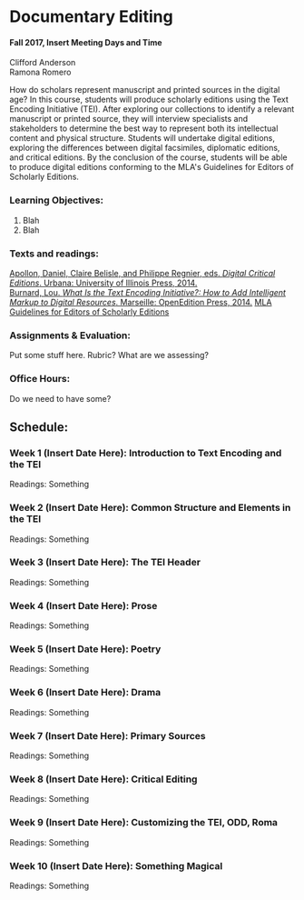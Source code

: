 # Documentary Editing    
#### Fall 2017, Insert Meeting Days and Time
Clifford Anderson   
Ramona Romero

How do scholars represent manuscript and printed sources in the digital age? In this course, students will produce scholarly editions using the Text Encoding Initiative (TEI). After exploring our collections to identify a relevant manuscript or printed source, they will interview specialists and stakeholders to determine the best way to represent both its intellectual content and physical structure. Students will undertake digital editions, exploring the differences between digital facsimiles, diplomatic editions, and critical editions. By the conclusion of the course, students will be able to produce digital editions conforming to the MLA's Guidelines for Editors of Scholarly Editions. 

### Learning Objectives:
1. Blah
2. Blah

### Texts and readings:

[Apollon, Daniel, Claire Belisle, and Philippe Regnier, eds. *Digital Critical Editions*. Urbana: University of Illinois Press, 2014.](http://discoverlibrary.vanderbilt.edu/VANDERBILT:Blended:vanunicorn4723167)   
[Burnard, Lou. *What Is the Text Encoding Initiative?: How to Add Intelligent Markup to Digital Resources*. Marseille: OpenEdition Press, 2014.](http://discoverlibrary.vanderbilt.edu/VANDERBILT:Unicorn:vanunicorn4412741) 
[MLA Guidelines for Editors of Scholarly Editions](https://www.mla.org/Resources/Research/Surveys-Reports-and-Other-Documents/Publishing-and-Scholarship/Reports-from-the-MLA-Committee-on-Scholarly-Editions/Guidelines-for-Editors-of-Scholarly-Editions)   

### Assignments & Evaluation:

Put some stuff here. Rubric? What are we assessing?

### Office Hours:
Do we need to have some?

## Schedule:

### Week 1 (Insert Date Here):  Introduction to Text Encoding and the TEI
Readings: Something

### Week 2 (Insert Date Here):  Common Structure and Elements in the TEI
Readings: Something

### Week 3 (Insert Date Here):  The TEI Header
Readings:  Something

### Week 4 (Insert Date Here):  Prose
Readings:  Something

### Week 5 (Insert Date Here):  Poetry
Readings:  Something

### Week 6 (Insert Date Here):  Drama
Readings:  Something

### Week 7 (Insert Date Here):  Primary Sources
Readings:  Something

### Week 8 (Insert Date Here):  Critical Editing
Readings:  Something

### Week 9 (Insert Date Here):  Customizing the TEI, ODD, Roma
Readings:  Something

### Week 10 (Insert Date Here):  Something Magical
Readings:  Something

